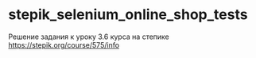 # stepik_selenium_online_shop_tests

Решение задания к уроку 3.6 курса на степике https://stepik.org/course/575/info
